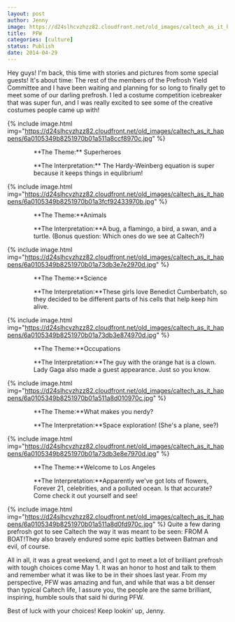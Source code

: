 ```yaml
---
layout: post
author: Jenny
image: https://d24slhcvzhzz82.cloudfront.net/old_images/caltech_as_it_happens/6a0105349b8251970b01a511a8d0d9970c.jpg
title:  PFW
categories: [culture]
status: Publish
date: 2014-04-29
---
```



Hey guys!
I'm back, this time with stories and pictures from some special guests! It's about time: The rest of the members of the Prefrosh Yield Committee and I have been waiting and planning for so long to finally get to meet some of our darling prefrosh. I led a costume competition icebreaker that was super fun, and I was really excited to see some of the creative costumes people came up with!


{% include image.html img="https://d24slhcvzhzz82.cloudfront.net/old_images/caltech_as_it_happens/6a0105349b8251970b01a511a8ccf8970c.jpg" %}
<p style="text-align: left; padding-left: 60px;">**The Theme:** Superheroes
<p style="text-align: left; padding-left: 60px;">**The Interpretation:** The Hardy-Weinberg equation is super because it keeps things in equlibrium!


{% include image.html img="https://d24slhcvzhzz82.cloudfront.net/old_images/caltech_as_it_happens/6a0105349b8251970b01a3fcf92433970b.jpg" %}
<p style="padding-left: 60px;">**The Theme:**Animals
<p style="padding-left: 60px;">**The Interpretation:**A bug, a flamingo, a bird, a swan, and a turtle. (Bonus question: Which ones do we see at Caltech?)


{% include image.html img="https://d24slhcvzhzz82.cloudfront.net/old_images/caltech_as_it_happens/6a0105349b8251970b01a73db3e7e2970d.jpg" %}
<p style="padding-left: 60px;">**The Theme:**Science
<p style="padding-left: 60px;">**The Interpretation:**These girls love Benedict Cumberbatch, so they decided to be different parts of his cells that help keep him alive.


{% include image.html img="https://d24slhcvzhzz82.cloudfront.net/old_images/caltech_as_it_happens/6a0105349b8251970b01a73db3e874970d.jpg" %}
<p style="padding-left: 60px;">**The Theme:**Occupations
<p style="padding-left: 60px;">**The Interpretation:**The guy with the orange hat is a clown. Lady Gaga also made a guest appearance. Just so you know.


{% include image.html img="https://d24slhcvzhzz82.cloudfront.net/old_images/caltech_as_it_happens/6a0105349b8251970b01a511a8d010970c.jpg" %}
<p style="padding-left: 60px;">**The Theme:**What makes you nerdy?
<p style="padding-left: 60px;">**The Interpretation:**Space exploration! (She's a plane, see?)


{% include image.html img="https://d24slhcvzhzz82.cloudfront.net/old_images/caltech_as_it_happens/6a0105349b8251970b01a73db3e8e7970d.jpg" %}
<p style="padding-left: 60px;">**The Theme:**Welcome to Los Angeles
<p style="padding-left: 60px;">**The Interpretation:**Apparently we've got lots of flowers, Forever 21, celebrities, and a polluted ocean. Is that accurate? Come check it out yourself and see!


{% include image.html img="https://d24slhcvzhzz82.cloudfront.net/old_images/caltech_as_it_happens/6a0105349b8251970b01a511a8d0fd970c.jpg" %}
Quite a few daring prefrosh got to see Caltech the way it was meant to be seen: FROM A BOAT!They also bravely endured some epic battles between Batman and evil, of course.

All in all, it was a great weekend, and I got to meet a lot of brilliant prefrosh with tough choices come May 1. It was an honor to host and talk to them and remember what it was like to be in their shoes last year. From my perspective, PFW was amazing and fun, and while that was a bit denser than typical Caltech life, I assure you, the people are the same brilliant, inspiring, humble souls that said hi during PFW.

Best of luck with your choices!
Keep lookin' up,
Jenny.

